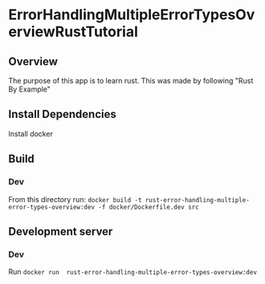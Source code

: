 # ErrorHandlingMultipleErrorTypesOverviewRustTutorial

## Overview
The purpose of this app is to learn rust. This was made by following "Rust By Example"

## Install Dependencies
Install docker

## Build
### Dev
From this directory run: `docker build -t rust-error-handling-multiple-error-types-overview:dev -f docker/Dockerfile.dev src`

## Development server
### Dev
Run `docker run  rust-error-handling-multiple-error-types-overview:dev`